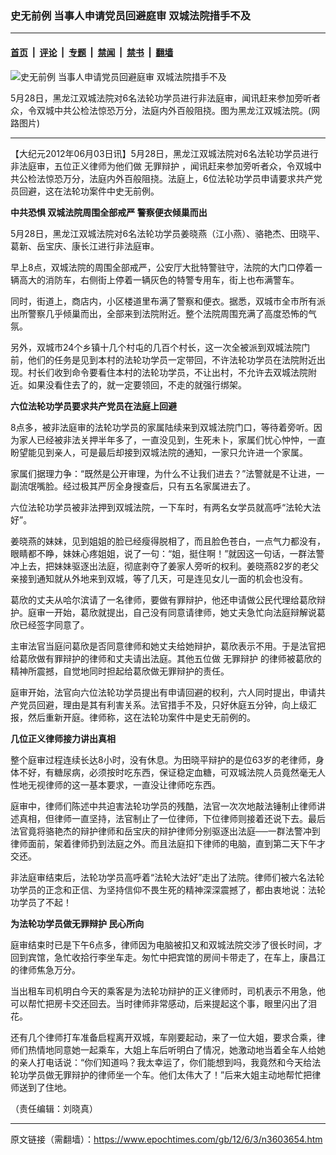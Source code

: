 ### 史无前例 当事人申请党员回避庭审 双城法院措手不及

---

#### [首页](../../../..?n3603654) &nbsp;|&nbsp; [评论](../../../../../epoch-comment?n3603654) &nbsp;|&nbsp; [专题](../../../../../epoch-special?n3603654) &nbsp;|&nbsp; [禁闻](../../../../../epoch-news?n3603654) &nbsp;|&nbsp; [禁书](../../../../../books?n3603654) &nbsp;|&nbsp; [翻墙](https://github.com/gfw-breaker/nogfw/blob/master/README.md?n3603654)


<div><img alt="史无前例 当事人申请党员回避庭审 双城法院措手不及" class="attachment-djy_600_400 size-djy_600_400 wp-post-image" src="https://i.epochtimes.com/assets/uploads/2012/06/1206031054232519.jpg"/>
<div class="caption">
 <p>
  5月28日，黑龙江双城法院对6名法轮功学员进行非法庭审，闻讯赶来参加旁听者众，令双城中共公检法惊恐万分，法庭内外百般阻挠。图为黑龙江双城法院。(网路图片)
 </p>
</div></div><hr/><div class="post_content" id="artbody" itemprop="articleBody">
 <!-- article content begin -->
 <p>
  【大纪元2012年06月03日讯】5月28日，黑龙江双城法院对6名法轮功学员进行非法庭审，五位正义律师为他们做
  <ok href="https://www.epochtimes.com/gb/tag/%E6%97%A0%E7%BD%AA%E8%BE%A9%E6%8A%A4.html">
   无罪辩护
  </ok>
  ，闻讯赶来参加旁听者众，令双城中共公检法惊恐万分，法庭内外百般阻挠。法庭上，6位法轮功学员申请要求共产党员回避，这在法轮功案件中史无前例。
 </p>
 <p>
  <b>
   中共恐惧  双城法院周围全部戒严 警察便衣倾巢而出
  </b>
 </p>
 <p>
  5月28日，黑龙江双城法院对6名法轮功学员姜晓燕（江小燕）、骆艳杰、田晓平、葛新、岳宝庆、康长江进行非法庭审。
 </p>
 <p>
  早上8点，双城法院的周围全部戒严，公安厅大批特警驻守，法院的大门口停着一辆高大的消防车，右侧街上停着一辆灰色的特警专用车，街上也布满警车。
 </p>
 <p>
  同时，街道上，商店内，小区楼道里布满了警察和便衣。据悉，双城市全市所有派出所警察几乎倾巢而出，全部来到法院附近。整个法院周围充满了高度恐怖的气氛。
 </p>
 <p>
  另外，双城市24个乡镇十几个村屯的几百个村长，这一次全被派到双城法院门前，他们的任务是见到本村的法轮功学员一定带回，不许法轮功学员在法院附近出现。村长们收到命令要看住本村的法轮功学员，不让出村，不允许去双城法院附近。如果没看住去了的，就一定要领回，不走的就强行绑架。
 </p>
 <p>
  <b>
   六位法轮功学员要求共产党员在法庭上回避
  </b>
 </p>
 <p>
  8点多，被非法庭审的法轮功学员的家属陆续来到双城法院门口，等待着旁听。因为家人已经被非法关押半年多了，一直没见到，生死未卜，家属们忧心忡忡，一直盼望能见到亲人，可是最后却接到双城法院的通知，一家只允许进一个家属。
 </p>
 <p>
  家属们据理力争：“既然是公开审理，为什么不让我们进去？”法警就是不让进，一副流氓嘴脸。经过极其严厉全身搜查后，只有五名家属进去了。
 </p>
 <p>
  六位法轮功学员被非法押到双城法院，一下车时，有两名女学员就高呼“法轮大法好”。
 </p>
 <p>
  姜晓燕的妹妹，见到姐姐的脸已经瘦得脱相了，而且脸色苍白，一点气力都没有，眼睛都不睁，妹妹心疼姐姐，说了一句：“姐，挺住啊！”就因这一句话，一群法警冲上去，把妹妹驱逐出法庭，彻底剥夺了姜家人旁听的权利。姜晓燕82岁的老父亲接到通知就从外地来到双城，等了几天，可是连见女儿一面的机会也没有。
 </p>
 <p>
  葛欣的丈夫从哈尔滨请了一名律师，要做有罪辩护，他还申请做公民代理给葛欣辩护。庭审一开始，葛欣就提出，自己没有同意请律师，她丈夫急忙向法庭辩解说葛欣已经签字同意了。
 </p>
 <p>
  主审法官当庭问葛欣是否同意律师和她丈夫给她辩护，葛欣表示不用。于是法官把给葛欣做有罪辩护的律师和丈夫请出法庭。其他五位做
  <ok href="https://www.epochtimes.com/gb/tag/%E6%97%A0%E7%BD%AA%E8%BE%A9%E6%8A%A4.html">
   无罪辩护
  </ok>
  的律师被葛欣的精神所震撼，自觉地同时担起给葛欣做无罪辩护的责任。
 </p>
 <p>
  庭审开始，法官向六位法轮功学员提出有申请回避的权利，六人同时提出，申请共产党员回避，理由是其有利害关系。法官措手不及，只好休庭五分钟，向上级汇报，然后重新开庭。律师称，这在法轮功案件中是史无前例的。
 </p>
 <p>
  <b>
   几位正义律师接力讲出真相
  </b>
 </p>
 <p>
  整个庭审过程连续长达8小时，没有休息。为田晓平辩护的是位63岁的老律师，身体不好，有糖尿病，必须按时吃东西，保证稳定血糖，可双城法院人员竟然毫无人性地无视律师的这一基本要求，一直没让律师吃东西。
 </p>
 <p>
  庭审中，律师们陈述中共迫害法轮功学员的残酷，法官一次次地敲法锤制止律师讲述真相，但律师一直坚持，法官制止了一位律师，下位律师则接着还说下去。最后法官竟将骆艳杰的辩护律师和岳宝庆的辩护律师分别驱逐出法庭──一群法警冲到律师面前，架着律师扔到法庭之外。而且法庭扣下律师的电脑，直到第二天下午才交还。
 </p>
 <p>
  非法庭审结束后，法轮功学员高呼着“法轮大法好”走出了法院。律师们被六名法轮功学员的正念和正信、为坚持信仰不畏生死的精神深深震撼了，都由衷地说：法轮功学员了不起！
 </p>
 <p>
  <b>
   为法轮功学员做无罪辩护 民心所向
  </b>
 </p>
 <p>
  庭审结束时已是下午6点多，律师因为电脑被扣又和双城法院交涉了很长时间，才回到宾馆，急忙收拾行李坐车走。匆忙中把宾馆的房间卡带走了，在车上，康昌江的律师焦急万分。
 </p>
 <p>
  当出租车司机明白今天的乘客是为法轮功辩护的正义律师时，司机表示不用急，他可以帮忙把房卡交还回去。当时律师非常感动，后来提起这个事，眼里闪出了泪花。
 </p>
 <p>
  还有几个律师打车准备启程离开双城，车刚要起动，来了一位大姐，要求合乘，律师们热情地同意她一起乘车，大姐上车后听明白了情况，她激动地当着全车人给她的亲人打电话说：“你们知道吗？我太幸运了，你们能想到吗，我竟然和今天给法轮功学员做无罪辩护的律师坐一个车。他们太伟大了！”后来大姐主动地帮忙把律师送到了住地。
 </p>
 <p>
  （责任编辑：刘晓真）
 </p>
 <p>
  <!-- article content end -->
  <div id="below_article_ad">
  </div>
 </p>
</div>


---

原文链接（需翻墙）：https://www.epochtimes.com/gb/12/6/3/n3603654.htm